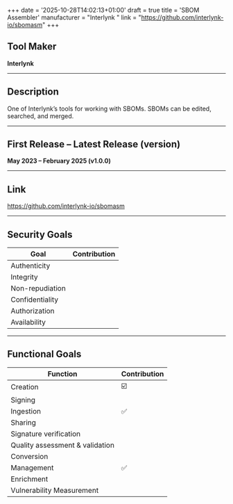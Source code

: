 +++
date = '2025-10-28T14:02:13+01:00'
draft = true
title = 'SBOM Assembler'
manufacturer = "Interlynk "
link = "https://github.com/interlynk-io/sbomasm"
+++

## Tool Maker

**Interlynk**

---

## Description

One of Interlynk’s tools for working with SBOMs. SBOMs can be edited, searched, and merged.

---

## First Release – Latest Release (version)

**May 2023 – February 2025 (v1.0.0)**

---

## Link

https://github.com/interlynk-io/sbomasm

---

## Security Goals

| Goal              | Contribution |
|-------------------|--------------|
| Authenticity      |              |
| Integrity         |              |
| Non-repudiation   |              |
| Confidentiality   |              |
| Authorization     |              |
| Availability      |              |

---

## Functional Goals

| Function                        | Contribution |
|---------------------------------|--------------|
| Creation                        | ☑️            |
| Signing                         |              |
| Ingestion                       | ✅            |
| Sharing                         |              |
| Signature verification          |              |
| Quality assessment & validation |              |
| Conversion                      |              |
| Management                      | ✅            |
| Enrichment                      |              |
| Vulnerability Measurement       |              |